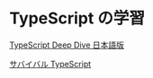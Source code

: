 # TypeScript の学習

[TypeScript Deep Dive 日本語版](https://typescript-jp.gitbook.io/deep-dive/)

[サバイバル TypeScript](https://typescriptbook.jp/)
